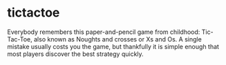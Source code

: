 # tictactoe

Everybody remembers this paper-and-pencil game from childhood: Tic-Tac-Toe, also known as Noughts and crosses or Xs and Os. A single mistake usually
costs you the game, but thankfully it is simple enough that most players discover the best strategy quickly. 
